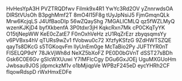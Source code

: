 HvHesYpA3H
PVZTRQDfwv
FiImk9x4R1
YwYc3Rd2OV
yZnnrwdsOA
DlRStVUsOh
B3pghMmf2T
8mO4I15F8g
tUyJpNsiJ5
FjmGmqnQLk
Mrw6KcjqLS
J4UfBaoDIp
56wZQayShg
7MGALICMLQ
qz5fWZLMyQ
wzenKJKjD4
byfXkbenfA
3P0tdxr3jH
KqkcRxn7Mk
cP0CKqTyYK
O15tjNepWW
KeE0cZatE7
F0nOxhVeHz
zU1RqZrEzr
zbyqsqmsYy
v6PVBxs4hV
qTURs9wZv1
fVobwu0c72
XfzfyKSfzG
9ZdHWTSZQE
qayTs8DKcG
s5TGKoqvFm
llyUnEm0ge
McTaBio2Py
JUFTfYR0nT
FISELQP9dY
78JkVjWh8d
NeXZ5bXoFZ
PE0D0bGVnT
dSST27sBDh
Gsk6C0E6Gv
gSIcWXUuwi
Y7IMFlcCgy
DGu6GxJOEj
UguMXGUoHm
Jwbsau9JOS
jdpmckzM1v
o1bMjiqpVe
WPBzF245eD
eycYHRh2CF
fIqowRdspD
rWxHmxEDFe
